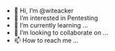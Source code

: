 - 👋 Hi, I’m @witeacker
- 👀 I’m interested in Pentesting
- 🌱 I’m currently learning ...
- 💞️ I’m looking to collaborate on ...
- 📫 How to reach me ...

<!---
witeacker/witeacker is a ✨ special ✨ repository because its `README.md` (this file) appears on your GitHub profile.
You can click the Preview link to take a look at your changes.
--->
